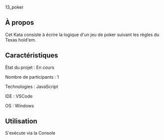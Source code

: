 13_poker

## À propos 
Cet Kata consiste à écrire la logique d'un jeu de poker suivant les règles du Texas hold'em.

## Caractéristiques

État du projet : En cours

Nombre de participants : 1

Technologies : JavaScript

IDE : VSCode

OS : Windows 

## Utilisation 

S'exécute via la Console
